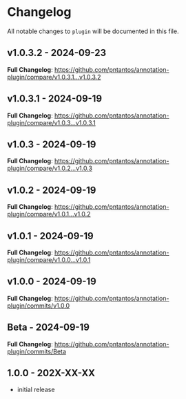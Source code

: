# Changelog

All notable changes to `plugin` will be documented in this file.

## v1.0.3.2 - 2024-09-23

**Full Changelog**: https://github.com/pntantos/annotation-plugin/compare/v1.0.3.1...v1.0.3.2

## v1.0.3.1 - 2024-09-19

**Full Changelog**: https://github.com/pntantos/annotation-plugin/compare/v1.0.3...v1.0.3.1

## v1.0.3 - 2024-09-19

**Full Changelog**: https://github.com/pntantos/annotation-plugin/compare/v1.0.2...v1.0.3

## v1.0.2 - 2024-09-19

**Full Changelog**: https://github.com/pntantos/annotation-plugin/compare/v1.0.1...v1.0.2

## v1.0.1 - 2024-09-19

**Full Changelog**: https://github.com/pntantos/annotation-plugin/compare/v1.0.0...v1.0.1

## v1.0.0 - 2024-09-19

**Full Changelog**: https://github.com/pntantos/annotation-plugin/commits/v1.0.0

## Beta - 2024-09-19

**Full Changelog**: https://github.com/pntantos/annotation-plugin/commits/Beta

## 1.0.0 - 202X-XX-XX

- initial release
